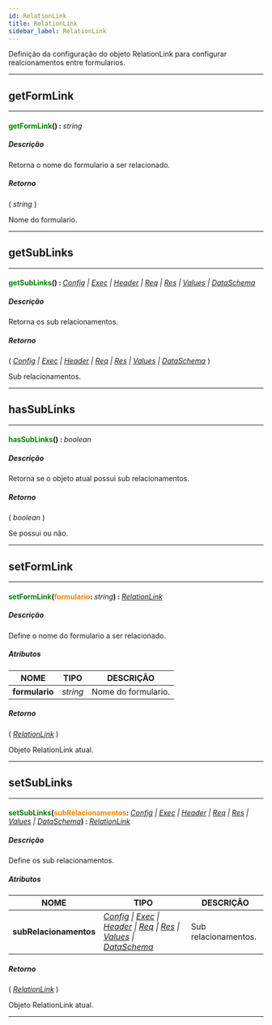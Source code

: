```yaml
---
id: RelationLink
title: RelationLink
sidebar_label: RelationLink
---
```


Definição da configuração do objeto RelationLink para configurar realcionamentos entre formularios.

---

## getFormLink

---

#### <span style="color: #008000">getFormLink</span>() : <span style="font-weight: normal; font-style: italic;">string</span>
##### Descrição

Retorna o nome do formulario a ser relacionado.

##### Retorno

( _string_ )

Nome do formulario.

---

## getSubLinks

---

#### <span style="color: #008000">getSubLinks</span>() : <span style="font-weight: normal; font-style: italic;">[Config](../../resources/config) &#124; [Exec](../../resources/exec) &#124; [Header](../../resources/header) &#124; [Req](../../resources/req) &#124; [Res](../../resources/res) &#124; [Values](../../objects/Values) &#124; [DataSchema](../../objects/DataSchema)</span>
##### Descrição

Retorna os sub relacionamentos.

##### Retorno

( _[Config](../../resources/config) &#124; [Exec](../../resources/exec) &#124; [Header](../../resources/header) &#124; [Req](../../resources/req) &#124; [Res](../../resources/res) &#124; [Values](../../objects/Values) &#124; [DataSchema](../../objects/DataSchema)_ )

Sub relacionamentos.

---

## hasSubLinks

---

#### <span style="color: #008000">hasSubLinks</span>() : <span style="font-weight: normal; font-style: italic;">boolean</span>
##### Descrição

Retorna se o objeto atual possui sub relacionamentos.

##### Retorno

( _boolean_ )

Se possui ou não.

---

## setFormLink

---

#### <span style="color: #008000">setFormLink</span>(<span style="color: #FF8000">formulario</span>: <span style="font-weight: normal; font-style: italic;">string</span>) : <span style="font-weight: normal; font-style: italic;">[RelationLink](../../objects/RelationLink)</span>
##### Descrição

Define o nome do formulario a ser relacionado.

##### Atributos

| NOME | TIPO | DESCRIÇÃO |
|---|---|---|
| **formulario** | _string_ | Nome do formulario. |

##### Retorno

( _[RelationLink](../../objects/RelationLink)_ )

Objeto RelationLink atual.

---

## setSubLinks

---

#### <span style="color: #008000">setSubLinks</span>(<span style="color: #FF8000">subRelacionamentos</span>: <span style="font-weight: normal; font-style: italic;">[Config](../../resources/config) &#124; [Exec](../../resources/exec) &#124; [Header](../../resources/header) &#124; [Req](../../resources/req) &#124; [Res](../../resources/res) &#124; [Values](../../objects/Values) &#124; [DataSchema](../../objects/DataSchema)</span>) : <span style="font-weight: normal; font-style: italic;">[RelationLink](../../objects/RelationLink)</span>
##### Descrição

Define os sub relacionamentos.

##### Atributos

| NOME | TIPO | DESCRIÇÃO |
|---|---|---|
| **subRelacionamentos** | _[Config](../../resources/config) &#124; [Exec](../../resources/exec) &#124; [Header](../../resources/header) &#124; [Req](../../resources/req) &#124; [Res](../../resources/res) &#124; [Values](../../objects/Values) &#124; [DataSchema](../../objects/DataSchema)_ | Sub relacionamentos. |

##### Retorno

( _[RelationLink](../../objects/RelationLink)_ )

Objeto RelationLink atual.

---

